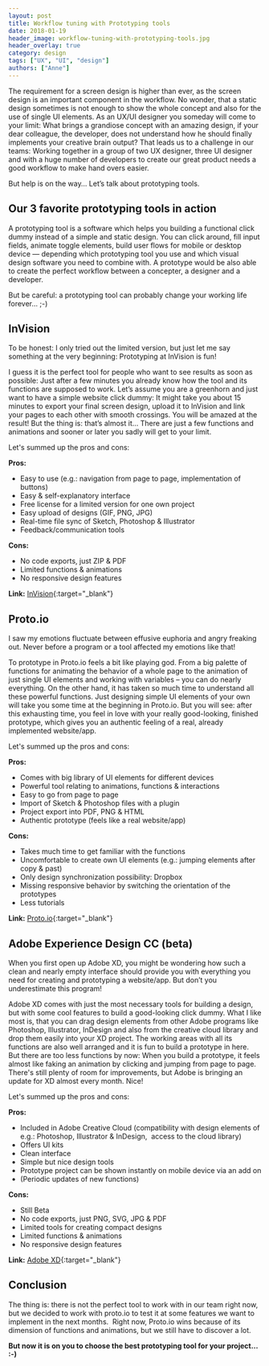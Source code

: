 ```yaml
---
layout: post
title: Workflow tuning with Prototyping tools
date: 2018-01-19
header_image: workflow-tuning-with-prototyping-tools.jpg
header_overlay: true
category: design
tags: ["UX", "UI", "design"]
authors: ["Anne"]
---
```


The requirement for a screen design is higher than ever, as the screen design is an important component in the workflow.
No wonder, that a static design sometimes is not enough to show the whole concept and also for the use of single UI elements. As an UX/UI designer you someday will come to your limit: What brings a grandiose concept with an amazing design, if your dear colleague, the developer, does not understand how he should finally implements your creative brain output? 
That leads us to a challenge in our teams: Working together in a group of two UX designer, three UI designer and with a huge number of developers to create our great product needs a good workflow to make hand overs easier.

But help is on the way… Let’s talk about prototyping tools.

## Our 3 favorite prototyping tools in action

A prototyping tool is a software which helps you building a functional click dummy instead of a simple and static design. You can click around, fill input fields, animate toggle elements, build user flows for mobile or desktop device — depending which prototyping tool you use and which visual design software you need to combine with.  A prototype would be also able to create the perfect workflow between a concepter, a designer and a developer. 

But be careful: a prototyping tool can probably change your working life forever… ;-)

## InVision

To be honest: I only tried out the limited version, but just let me say something at the very beginning: Prototyping at InVision is fun! 

I guess it is the perfect tool for people who want to see results as soon as possible: Just after a few minutes you already know how the tool and its functions are supposed to work. 
Let’s assume you are a greenhorn and just want to have a simple website click dummy: It might take you about 15 minutes to export your final screen design, upload it to InVision and link your pages to each other with smooth crossings. You will be amazed at the result! 
But the thing is: that’s almost it… There are just a few functions and animations and sooner or later you sadly will get to your limit.    

Let's summed up the pros and cons: 

__Pros:__
-	Easy to use (e.g.: navigation from page to page, implementation of buttons) 
-	Easy & self-explanatory interface
-	Free license for a limited version for one own project
-	Easy upload of designs (GIF, PNG, JPG)
-	Real-time file sync of Sketch, Photoshop & Illustrator
-	Feedback/communication tools

__Cons:__
-	No code exports, just ZIP & PDF
-	Limited functions & animations
-	No responsive design features

__Link:__ 	[InVision](https://www.invisionapp.com/){:target="_blank"}

## Proto.io

I saw my emotions fluctuate between effusive euphoria and angry freaking out. Never before a program or a tool affected my emotions like that!

To prototype in Proto.io feels a bit like playing god. 
From a big palette of functions for animating the behavior of a whole page to the animation of just single UI elements and working with variables – you can do nearly everything. On the other hand, it has taken so much time to understand all these powerful functions. Just designing simple UI elements of your own will take you some time at the beginning in Proto.io.
But you will see: after this exhausting time, you feel in love with your really good-looking, finished prototype, which gives you an authentic feeling of a real, already implemented website/app. 

Let's summed up the pros and cons: 

__Pros:__
-	Comes with big library of UI elements for different devices
-	Powerful tool relating to animations, functions & interactions
-	Easy to go from page to page
-	Import of Sketch & Photoshop files with a plugin 
-	Project export into PDF, PNG & HTML
-	Authentic prototype (feels like a real website/app)
 
__Cons:__
-	Takes much time to get familiar with the functions
-	Uncomfortable to create own UI elements (e.g.: jumping elements after copy & past)
-	Only design synchronization possibility: Dropbox
-	Missing responsive behavior by switching the orientation of the prototypes
-	Less tutorials

__Link:__ 	[Proto.io](https://proto.io/){:target="_blank"}

## Adobe Experience Design CC (beta)

When you first open up Adobe XD, you might be wondering how such a clean and nearly empty interface should provide you with everything you need for creating and prototyping a website/app. But don’t you underestimate this program! 

Adobe XD comes with just the most necessary tools for building a design, but with some cool features to build a good-looking click dummy. What I like most is, that you can drag design elements from other Adobe programs like Photoshop, Illustrator, InDesign and also from the creative cloud library and drop them easily into your XD project. The working areas with all its functions are also well arranged and it is fun to build a prototype in here. 
But there are too less functions by now: When you build a prototype, it feels almost like faking an animation by clicking and jumping from page to page. 
There's still plenty of room for improvements, but Adobe is bringing an update for XD almost every month. Nice!

Let's summed up the pros and cons: 

__Pros:__
-	Included in Adobe Creative Cloud (compatibility with design elements of e.g.: Photoshop, Illustrator & InDesign,  access to the cloud library)
-	Offers UI kits
-	Clean interface
-	Simple but nice design tools
-	Prototype project can be shown instantly on mobile device via an add on
-	(Periodic updates of new functions)

__Cons:__
-	Still Beta
-	No code exports, just PNG, SVG, JPG & PDF
-	Limited tools for creating compact designs
-	Limited functions & animations
-	No responsive design features

__Link:__	[Adobe XD](http://www.adobe.com/de/products/xd/features.html){:target="_blank"}

## Conclusion

The thing is: there is not the perfect tool to work with in our team right now, but we decided to work with proto.io to test it at some features we want to implement in the next months.  Right now, Proto.io wins because of its dimension of functions and animations, but we still have to discover a lot.

__But now it is on you to choose the best prototyping tool for your project… :-)__